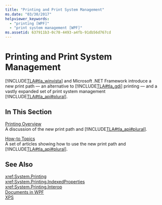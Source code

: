 ```yaml
---
title: "Printing and Print System Management"
ms.date: "03/30/2017"
helpviewer_keywords: 
  - "printing [WPF]"
  - "print system management [WPF]"
ms.assetid: 637911b3-0c78-4493-a4fb-91db56d767cd
---
```

# Printing and Print System Management
[!INCLUDE[TLA#tla_winvista](../../../../includes/tlasharptla-winvista-md.md)] and Microsoft .NET Framework introduce a new print path — an alternative to [!INCLUDE[TLA#tla_gdi](../../../../includes/tlasharptla-gdi-md.md)] printing — and a vastly expanded set of print system management [!INCLUDE[TLA#tla_api#plural](../../../../includes/tlasharptla-apisharpplural-md.md)].  
  
## In This Section  
 [Printing Overview](../../../../docs/framework/wpf/advanced/printing-overview.md)  
 A discussion of the new print path and [!INCLUDE[TLA#tla_api#plural](../../../../includes/tlasharptla-apisharpplural-md.md)].  
  
 [How-to Topics](../../../../docs/framework/wpf/advanced/printing-how-to-topics.md)  
 A set of articles showing how to use the new print path and [!INCLUDE[TLA#tla_api#plural](../../../../includes/tlasharptla-apisharpplural-md.md)].  
  
## See Also  
 <xref:System.Printing>  
 <xref:System.Printing.IndexedProperties>  
 <xref:System.Printing.Interop>  
 [Documents in WPF](../../../../docs/framework/wpf/advanced/documents-in-wpf.md)  
 [XPS](https://www.microsoft.com/xps)
